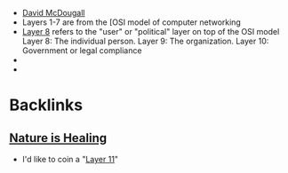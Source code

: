 - [David McDougall](<David McDougall.md>)
- Layers 1-7 are from the [OSI model of computer networking
- [Layer 8](https://en.wikipedia.org/wiki/Layer_8) refers to the "user" or "political" layer on top of the OSI model
Layer 8: The individual person.
Layer 9: The organization.
Layer 10: Government or legal compliance
- 
- 

# Backlinks
## [Nature is Healing](<Nature is Healing.md>)
- I'd like to coin a "[Layer 11](<Layer 11.md>)"


